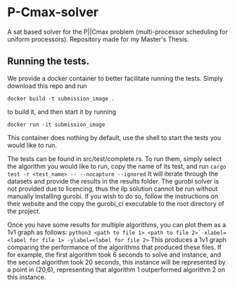 # P-Cmax-solver

A sat based solver for the P||Cmax problem (multi-processor scheduling for uniform processors).
Repository made for my Master's Thesis.

## Running the tests.

We provide a docker container to better facilitate running the tests.
Simply download this repo and run
```
docker build -t submission_image .
```
to build it, and then start it by running

```
docker run -it submission_image
```

This container does nothing by default, use the shell to start the tests you would like to run.

The tests can be found in src/test/complete.rs. To run them, simply select the algorithm you would like to run, copy the name of its test, and run
```cargo test -r <test_name> -- --nocapture --ignored```
It will iterate through the datasets and provide the results in the results folder.
The gurobi solver is not provided due to licencing, thus the ilp solution cannot be run without manually installing gurobi. If you wish to do so, follow the instructions on their website and the copy the gurobi_ci executable to the root directory of the project.

Once you have some results for multiple algorithms, you can plot them as a 1v1 graph as follows:
```python3 <path to file 1> <path to file 2>`-xlabel=<label for file 1> -ylabel=<label for file 2>```
This produces a 1v1 graph comparing the performance of the algorithms that produced these files. 
If for example, the first algorithm took 6 seconds to solve and instance, and the second algorithm took 20 seconds, this instance will be represented by a point in (20,6), representing that algorithm 1 outperformed algorithm 2 on this instance.